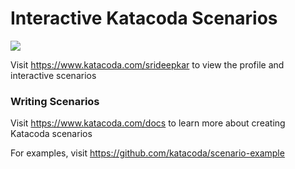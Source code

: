 # Interactive Katacoda Scenarios

[![](http://shields.katacoda.com/katacoda/srideepkar/count.svg)](https://www.katacoda.com/srideepkar "Get your profile on Katacoda.com")

Visit https://www.katacoda.com/srideepkar to view the profile and interactive scenarios

### Writing Scenarios
Visit https://www.katacoda.com/docs to learn more about creating Katacoda scenarios

For examples, visit https://github.com/katacoda/scenario-example
